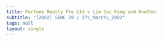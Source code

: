 ```yaml
---
title: Fortune Realty Pte Ltd v Lim Sai Kang and Another
subtitle: "[2002] SGHC 59 / 27\_March\_2002"
tags: null
layout: single
---
```


